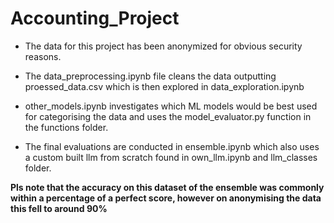 # Accounting_Project

* The data for this project has been anonymized for obvious security reasons.

* The data_preprocessing.ipynb file cleans the data outputting proessed_data.csv which is then explored in data_exploration.ipynb

* other_models.ipynb investigates which ML models would be best used for categorising the data and uses the model_evaluator.py function in the functions folder.

* The final evaluations are conducted in ensemble.ipynb which also uses a custom built llm from scratch found in own_llm.ipynb and llm_classes folder.

**Pls note that the accuracy on this dataset of the ensemble was commonly within a percentage of a perfect score, however on anonymising the data this fell to around 90%**

